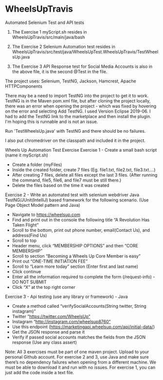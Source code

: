 # WheelsUpTravis
Automated Selenium Test and API tests

1. The Exercise 1 myScript.sh resides in WheelsUpTravis/src/main/java/bash 

2. The Exercise 2 Selenium Automation test resides in WheelsUpTravis/src/test/java/WheelsUpTest.WheelsUpTravis/TestWheelsUp.java

3. The Exercise 3 API Response test for Social Media Accounts is also in the above file, it is the second @Test in the file.

The project uses: Selenium, TestNG, Jackson, Hamcrest, Apache HTTPComponents

There may be a need to import TestNG into the project to get it to work. TestNG is in the Maven pom.xml file, 
but after cloning the project locally, there was an error when opening the project - which was fixed by hovering 
on the error and selecting Add TestNG. I used Version Eclipse 2019-06. 
I had to add the TestNG link to the marketplace and then install the plugin. I'm hoping this is runnable and is
not an issue. 

Run 'TestWheelsUp.java' with TestNG and there should be no failures. 

I also put chromedriver on the classpath and included it in the project. 




Wheels Up
Automation Test Exercise
Exercise 1 - Create a small bash script (name it myScript.sh)
- Create a folder (myFiles)
- Inside the created folder, create 7 files (Eg. file1.txt, file2.txt, file3.txt….)
- After creating 7 files, delete all files except the last 3 files. (After running the command,
file5, file6, and file7 must be still there.)
- Delete the files based on the time it was created


Exercise 2 - Write an automated test with selenium webdriver Java TestNG/JUnit(IntelliJ)
based framework for the following scenario. (Use Page Object Model pattern and Java)
- Navigate to https://wheelsup.com
- Find and print out in the console the following title “A Revolution Has Taken Flight”
- Scroll to the bottom, print out phone number, email(Contact Us), and address(Find Us)
- Scroll to top
- Header menu, click “MEMBERSHIP OPTIONS” and then “CORE MEMBERSHIP”
- Scroll to section “Becoming a Wheels Up Core Member is easy”
- Print out “ONE-TIME INITIATION FEE”
- Scroll to “Learn more today” section (Enter first and last name)
- Click continue
- Enter all the information required to complete the form (/request-info) - DO NOT SUBMIT
- Click “X” at the top right corner


Exercise 3 - Api testing (use any library or framework) - Java
- Create a method called “verifySocialAccounts(String twitter, String instagram)”
- Twitter “https://twitter.com/WheelsUp”
- Instagram “http://instagram.com/wheelsup8760”
- Use this endpoint (https://marketingapi.wheelsup.com/api/initial-data/)
- Get the JSON response and parse it
- Verify if passed social accounts matches the fields from the JSON response (Use any
class assert)

Note: All 3 exercises must be part of one maven project. Upload to your personal Github
account. For exercise 2 and 3, use Java and make sure there’s no dependency failures
when opening from a different machine. We must be able to download it and run with no
issues. For exercise 1, you can just add the code inside a text file.
